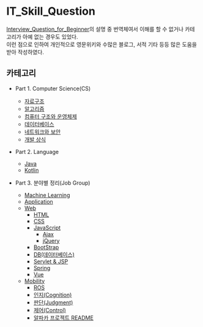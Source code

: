 # IT_Skill_Question

[Interview_Question_for_Beginner](https://github.com/JaeYeopHan/Interview_Question_for_Beginner)의 설명 중 번역체여서 이해를 할 수 없거나 카테고리가 아예 없는 경우도 있었다.   
이런 점으로 인하여 개인적으로 영문위키와 수많은 블로그, 서적 기타 등등 많은 도움을 받아 작성하였다.   

## 카테고리

+ Part 1. Computer Science(CS)
  + [자료구조](https://github.com/ii200400/IT_Skill_Question/tree/master/CS/DataStructure)
  + [알고리즘](https://github.com/ii200400/IT_Skill_Question/tree/master/CS/Algorithm)
  + [컴퓨터 구조와 운영체제](https://github.com/ii200400/IT_Skill_Question/tree/master/CS/OS)
  + [데이터베이스](https://github.com/ii200400/IT_Skill_Question/tree/master/CS/Database)
  + [네트워크와 보안](https://github.com/ii200400/IT_Skill_Question/tree/master/CS/Network)
  + [개발 상식](https://github.com/ii200400/IT_Skill_Question/tree/master/CS/Development_common_sense)
  
+ Part 2. Language
  + [Java](https://github.com/ii200400/IT_Skill_Question/tree/master/Language/Java)
  + [Kotlin](https://github.com/ii200400/IT_Skill_Question/tree/master/Language/Kotlin)
  
+ Part 3. 분야별 정리(Job Group)
  + [Machine Learning](https://github.com/ii200400/Tensorflow_Tutorial)
  + [Application](https://github.com/ii200400/IT_Skill_Question/tree/master/JobGroup/Application)
  + [Web](./JobGroup/Web)
    + [HTML](./JobGroup/Web/html)
    + [CSS](./JobGroup/Web/css)
    + [JavaScript](./JobGroup/Web/JavaScript)
      + [Ajax](./JobGroup/Web/JavaScript/ajax)
      + [jQuery](JobGroup/Web/JavaScript/jQuery)
    + [BootStrap](./JobGroup/Web/bootstrap)
    + [DB(데이터베이스)](https://github.com/ii200400/IT_Skill_Question/tree/master/CS/Database)
    + [Servlet & JSP](./JobGroup/Web/JSP)
    + [Spring](./JobGroup/Web/spring)
    + [Vue](./vue)
  + [Mobility](./JobGroup/mobility)
    - [ROS](./JobGroup/mobility/ROS/README.md)
    - [인지(Cognition)](./JobGroup/mobility/cognition/README.md)
    - [판단(Judgment)](./JobGroup/mobility/judgment/README.md)
    - [제어(Control)](./JobGroup/mobility/control/README.md)
    - [알파카 프로젝트 README](https://github.com/ii200400/IT_Skill_Question/tree/master/JobGroup/mobility/AlphaCar)
